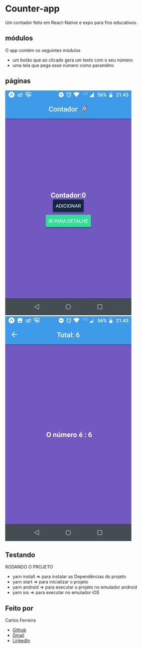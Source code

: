 # Counter-app

Um contador feito em React-Native e expo para fins educativos.

## módulos

O app contém os seguintes módulos

* um botão que ao clicado gera um texto com o seu número
* uma tela que pega esse número como paramêtro

## páginas
![Foto do App dashboard](https://github.com/CarlosSTS/CounterAPP/blob/master/assets/dashboard.png)
![Foto do App detalhe](https://github.com/CarlosSTS/CounterAPP/blob/master/assets/detail.png)

## Testando
RODANDO O PROJETO
* yarn install => para instalar as Dependências do projeto
* yarn start => para inicializar o projeto
* yarn android => para executar o projeto no emulador android
* yarn ios => para executar no emulador iOS

## Feito por

Carlos Ferreira
* [Github](https://www.github.com/CarlosSTS)
* [Gmail](mailto://carlossts826@gmail.com)
* [LinkedIn](https://www.linkedin.com/in/carlos-ferreira-4b2ba219a/)
